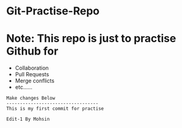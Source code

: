 # Git-Practise-Repo
# Note: This repo is just to practise Github for
- Collaboration
- Pull Requests
- Merge conflicts
- etc......


```
Make changes Below
----------------------------------
This is my first commit for practise

Edit-1 By Mohsin
```